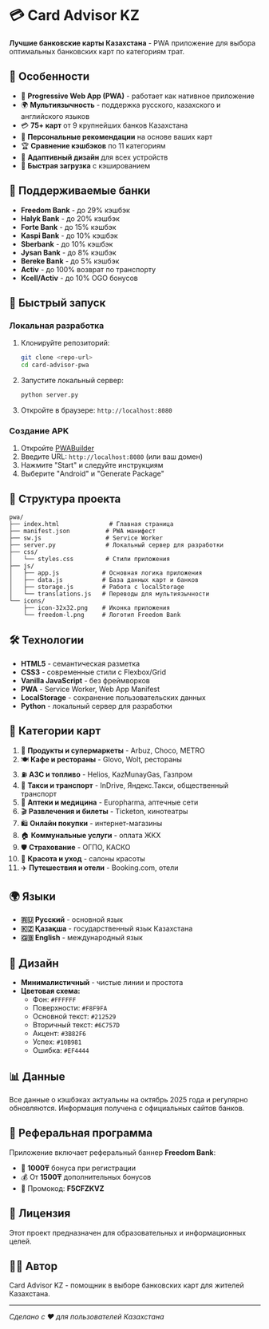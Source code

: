 # 💳 Card Advisor KZ

**Лучшие банковские карты Казахстана** - PWA приложение для выбора оптимальных банковских карт по категориям трат.

## 🌟 Особенности

- 📱 **Progressive Web App (PWA)** - работает как нативное приложение
- 🌍 **Мультиязычность** - поддержка русского, казахского и английского языков
- 💳 **75+ карт** от 9 крупнейших банков Казахстана
- 🎯 **Персональные рекомендации** на основе ваших карт
- 🏆 **Сравнение кэшбэков** по 11 категориям
- 📱 **Адаптивный дизайн** для всех устройств
- 🚀 **Быстрая загрузка** с кэшированием

## 🏦 Поддерживаемые банки

- **Freedom Bank** - до 29% кэшбэк
- **Halyk Bank** - до 20% кэшбэк  
- **Forte Bank** - до 15% кэшбэк
- **Kaspi Bank** - до 10% кэшбэк
- **Sberbank** - до 10% кэшбэк
- **Jysan Bank** - до 8% кэшбэк
- **Bereke Bank** - до 5% кэшбэк
- **Activ** - до 100% возврат по транспорту
- **Kcell/Activ** - до 10% OGO бонусов

## 🚀 Быстрый запуск

### Локальная разработка

1. Клонируйте репозиторий:
   ```bash
   git clone <repo-url>
   cd card-advisor-pwa
   ```

2. Запустите локальный сервер:
   ```bash
   python server.py
   ```

3. Откройте в браузере: `http://localhost:8080`

### Создание APK

1. Откройте [PWABuilder](https://www.pwabuilder.com)
2. Введите URL: `http://localhost:8080` (или ваш домен)
3. Нажмите "Start" и следуйте инструкциям
4. Выберите "Android" и "Generate Package"

## 📂 Структура проекта

```
pwa/
├── index.html              # Главная страница
├── manifest.json          # PWA манифест
├── sw.js                  # Service Worker
├── server.py              # Локальный сервер для разработки
├── css/
│   └── styles.css         # Стили приложения
├── js/
│   ├── app.js            # Основная логика приложения
│   ├── data.js           # База данных карт и банков
│   ├── storage.js        # Работа с localStorage
│   └── translations.js   # Переводы для мультиязычности
└── icons/
    ├── icon-32x32.png    # Иконка приложения
    └── freedom-l.png     # Логотип Freedom Bank
```

## 🛠 Технологии

- **HTML5** - семантическая разметка
- **CSS3** - современные стили с Flexbox/Grid
- **Vanilla JavaScript** - без фреймворков
- **PWA** - Service Worker, Web App Manifest
- **LocalStorage** - сохранение пользовательских данных
- **Python** - локальный сервер для разработки

## 📱 Категории карт

1. 🛒 **Продукты и супермаркеты** - Arbuz, Choco, METRO
2. 🍽️ **Кафе и рестораны** - Glovo, Wolt, рестораны
3. ⛽ **АЗС и топливо** - Helios, KazMunayGas, Газпром
4. 🚕 **Такси и транспорт** - InDrive, Яндекс.Такси, общественный транспорт
5. 💊 **Аптеки и медицина** - Europharma, аптечные сети
6. 🎬 **Развлечения и билеты** - Ticketon, кинотеатры
7. 🛍️ **Онлайн покупки** - интернет-магазины
8. 🏠 **Коммунальные услуги** - оплата ЖКХ
9. 🛡️ **Страхование** - ОГПО, КАСКО
10. 💄 **Красота и уход** - салоны красоты
11. ✈️ **Путешествия и отели** - Booking.com, отели

## 🌍 Языки

- **🇷🇺 Русский** - основной язык
- **🇰🇿 Қазақша** - государственный язык Казахстана  
- **🇬🇧 English** - международный язык

## 🎨 Дизайн

- **Минималистичный** - чистые линии и простота
- **Цветовая схема:**
  - Фон: `#FFFFFF`
  - Поверхности: `#F8F9FA`
  - Основной текст: `#212529`
  - Вторичный текст: `#6C757D`
  - Акцент: `#3B82F6`
  - Успех: `#10B981`
  - Ошибка: `#EF4444`

## 📊 Данные

Все данные о кэшбэках актуальны на октябрь 2025 года и регулярно обновляются. Информация получена с официальных сайтов банков.

## 🤝 Реферальная программа

Приложение включает реферальный баннер **Freedom Bank**:
- 🎁 **1000₸** бонуса при регистрации
- 💰 От **1500₸** дополнительных бонусов
- 🔗 Промокод: **F5CFZKVZ**

## 📄 Лицензия

Этот проект предназначен для образовательных и информационных целей.

## 👨‍💻 Автор

Card Advisor KZ - помощник в выборе банковских карт для жителей Казахстана.

---

*Сделано с ❤️ для пользователей Казахстана*